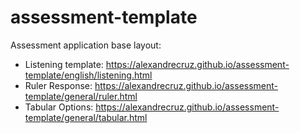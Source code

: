 # assessment-template

Assessment application base layout:
- Listening template: https://alexandrecruz.github.io/assessment-template/english/listening.html
- Ruler Response: https://alexandrecruz.github.io/assessment-template/general/ruler.html
- Tabular Options: https://alexandrecruz.github.io/assessment-template/general/tabular.html
